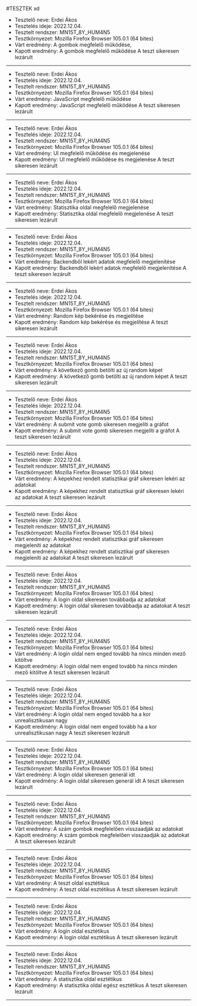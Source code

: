 #TESZTEK xd

- Tesztelő neve: Erdei Ákos
- Tesztelés ideje: 2022.12.04. 
- Tesztelt rendszer: MN15T_8Y_HUM4N5
- Tesztkörnyezet: Mozilla Firefox Browser 105.0.1 (64 bites)
- Várt eredmény: A gombok megfelelő működése,
- Kapott eredmény: A gombok megfelelő működése
A teszt sikeresen lezárult
___
- Tesztelő neve: Erdei Ákos
- Tesztelés ideje: 2022.12.04. 
- Tesztelt rendszer: MN15T_8Y_HUM4N5
- Tesztkörnyezet: Mozilla Firefox Browser 105.0.1 (64 bites)
- Várt eredmény: JavaScript megfelelő működése
- Kapott eredmény: JavaScript megfelelő működése
A teszt sikeresen lezárult
___
- Tesztelő neve: Erdei Ákos
- Tesztelés ideje: 2022.12.04. 
- Tesztelt rendszer: MN15T_8Y_HUM4N5
- Tesztkörnyezet: Mozilla Firefox Browser 105.0.1 (64 bites)
- Várt eredmény: UI megfelelő működése és megjelenése 
- Kapott eredmény: UI megfelelő működése és megjelenése
A teszt sikeresen lezárult
___
- Tesztelő neve: Erdei Ákos
- Tesztelés ideje: 2022.12.04. 
- Tesztelt rendszer: MN15T_8Y_HUM4N5
- Tesztkörnyezet: Mozilla Firefox Browser 105.0.1 (64 bites)
- Várt eredmény: Statisztika oldal megfelelő megjelenése
- Kapott eredmény: Statisztika oldal megfelelő megjelenése
A teszt sikeresen lezárult
___
- Tesztelő neve: Erdei Ákos
- Tesztelés ideje: 2022.12.04. 
- Tesztelt rendszer: MN15T_8Y_HUM4N5
- Tesztkörnyezet: Mozilla Firefox Browser 105.0.1 (64 bites)
- Várt eredmény: Backendből lekért adatok megfelelő megjelenítése
- Kapott eredmény: Backendből lekért adatok megfelelő megjelenítése
A teszt sikeresen lezárult
___
- Tesztelő neve: Erdei Ákos
- Tesztelés ideje: 2022.12.04. 
- Tesztelt rendszer: MN15T_8Y_HUM4N5
- Tesztkörnyezet: Mozilla Firefox Browser 105.0.1 (64 bites)
- Várt eredmény: Random kép bekérése és megjelítése 
- Kapott eredmény: Random kép bekérése és megjelítése 
A teszt sikeresen lezárult
___
- Tesztelő neve: Erdei Ákos
- Tesztelés ideje: 2022.12.04. 
- Tesztelt rendszer: MN15T_8Y_HUM4N5
- Tesztkörnyezet: Mozilla Firefox Browser 105.0.1 (64 bites)
- Várt eredmény: A következő gomb betölti az új random képet 
- Kapott eredmény: A következő gomb betölti az új random képet 
A teszt sikeresen lezárult
___
- Tesztelő neve: Erdei Ákos
- Tesztelés ideje: 2022.12.04. 
- Tesztelt rendszer: MN15T_8Y_HUM4N5
- Tesztkörnyezet: Mozilla Firefox Browser 105.0.1 (64 bites)
- Várt eredmény: A submit vote gomb sikeresen megjelíti a gráfot
- Kapott eredmény: A submit vote gomb sikeresen megjelíti a gráfot 
A teszt sikeresen lezárult
___
- Tesztelő neve: Erdei Ákos
- Tesztelés ideje: 2022.12.04. 
- Tesztelt rendszer: MN15T_8Y_HUM4N5
- Tesztkörnyezet: Mozilla Firefox Browser 105.0.1 (64 bites)
- Várt eredmény: A képekhez rendelt statisztikai gráf sikeresen lekéri az adatokat
- Kapott eredmény: A képekhez rendelt statisztikai gráf sikeresen lekéri az adatokat
A teszt sikeresen lezárult
___
- Tesztelő neve: Erdei Ákos
- Tesztelés ideje: 2022.12.04. 
- Tesztelt rendszer: MN15T_8Y_HUM4N5
- Tesztkörnyezet: Mozilla Firefox Browser 105.0.1 (64 bites)
- Várt eredmény: A képekhez rendelt statisztikai gráf sikeresen megjeleníti az adatokat
- Kapott eredmény: A képekhez rendelt statisztikai gráf sikeresen megjeleníti az adatokat 
A teszt sikeresen lezárult
___
- Tesztelő neve: Erdei Ákos
- Tesztelés ideje: 2022.12.04. 
- Tesztelt rendszer: MN15T_8Y_HUM4N5
- Tesztkörnyezet: Mozilla Firefox Browser 105.0.1 (64 bites)
- Várt eredmény: A login oldal sikeresen továbbadja az adatokat
- Kapott eredmény: A login oldal sikeresen továbbadja az adatokat
A teszt sikeresen lezárult
___
- Tesztelő neve: Erdei Ákos
- Tesztelés ideje: 2022.12.04. 
- Tesztelt rendszer: MN15T_8Y_HUM4N5
- Tesztkörnyezet: Mozilla Firefox Browser 105.0.1 (64 bites)
- Várt eredmény: A login oldal nem enged tovább ha nincs minden mező kitöltve
- Kapott eredmény: A login oldal nem enged tovább ha nincs minden mező kitöltve
A teszt sikeresen lezárult
___
- Tesztelő neve: Erdei Ákos
- Tesztelés ideje: 2022.12.04. 
- Tesztelt rendszer: MN15T_8Y_HUM4N5
- Tesztkörnyezet: Mozilla Firefox Browser 105.0.1 (64 bites)
- Várt eredmény: A login oldal nem enged tovább ha a kor unrealisztikusan nagy
- Kapott eredmény: A login oldal nem enged tovább ha a kor unrealisztikusan nagy
A teszt sikeresen lezárult
___
- Tesztelő neve: Erdei Ákos
- Tesztelés ideje: 2022.12.04. 
- Tesztelt rendszer: MN15T_8Y_HUM4N5
- Tesztkörnyezet: Mozilla Firefox Browser 105.0.1 (64 bites)
- Várt eredmény: A login oldal sikeresen generál idt
- Kapott eredmény: A login oldal sikeresen generál idt
A teszt sikeresen lezárult
___
- Tesztelő neve: Erdei Ákos
- Tesztelés ideje: 2022.12.04. 
- Tesztelt rendszer: MN15T_8Y_HUM4N5
- Tesztkörnyezet: Mozilla Firefox Browser 105.0.1 (64 bites)
- Várt eredmény: A szám gombok megfelelően visszaadják az adatokat
- Kapott eredmény: A szám gombok megfelelően visszaadják az adatokat
A teszt sikeresen lezárult
___
- Tesztelő neve: Erdei Ákos
- Tesztelés ideje: 2022.12.04. 
- Tesztelt rendszer: MN15T_8Y_HUM4N5
- Tesztkörnyezet: Mozilla Firefox Browser 105.0.1 (64 bites)
- Várt eredmény: A teszt oldal esztétikus
- Kapott eredmény: A teszt oldal esztétikus
A teszt sikeresen lezárult
___
- Tesztelő neve: Erdei Ákos
- Tesztelés ideje: 2022.12.04. 
- Tesztelt rendszer: MN15T_8Y_HUM4N5
- Tesztkörnyezet: Mozilla Firefox Browser 105.0.1 (64 bites)
- Várt eredmény: A login oldal esztétikus
- Kapott eredmény: A login oldal esztétikus
A teszt sikeresen lezárult
___
- Tesztelő neve: Erdei Ákos
- Tesztelés ideje: 2022.12.04. 
- Tesztelt rendszer: MN15T_8Y_HUM4N5
- Tesztkörnyezet: Mozilla Firefox Browser 105.0.1 (64 bites)
- Várt eredmény: A statisztika oldal esztétikus
- Kapott eredmény: A statisztika oldal egész esztétikus
A teszt sikeresen lezárult
___